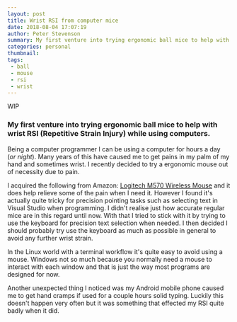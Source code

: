 ```yaml
---
layout: post
title: Wrist RSI from computer mice
date: 2018-08-04 17:07:19
author: Peter Stevenson
summary: My first venture into trying ergonomic ball mice to help with wrist RSI (Repetitive Strain Injury) while using computers.
categories: personal
thumbnail:
tags:
 - ball
 - mouse
 - rsi
 - wrist
---
```


WIP

### My first venture into trying ergonomic ball mice to help with wrist RSI (Repetitive Strain Injury) while using computers.

Being a computer programmer I can be using a computer for hours a day (_or night_). Many years of this have caused me to get pains in my palm of my hand and sometimes wrist. I recently decided to try a ergonomic mouse out of necessity due to pain.

I acquired the following from Amazon: [Logitech M570 Wireless Mouse](https://www.amazon.co.uk/gp/product/B0042BBR2S/r) and it does help relieve some of the pain when I need it. However I found it's actually quite tricky for precision pointing tasks such as selecting text in Visual Studio when programming. I didn't realise just how accurate regular mice are in this regard until now. With that I tried to stick with it by trying to use the keyboard for precision text selection when needed. I then decided I should probably try use the keyboard as much as possible in general to avoid any further wrist strain.

In the Linux world with a terminal workflow it's quite easy to avoid using a mouse. Windows not so much because you normally need a mouse to interact with each window and that is just the way most programs are designed for now.

Another unexpected thing I noticed was my Android mobile phone caused me to get hand cramps if used for a couple hours solid typing. Luckily this doesn't happen very often but it was something that effected my RSI quite badly when it did.
